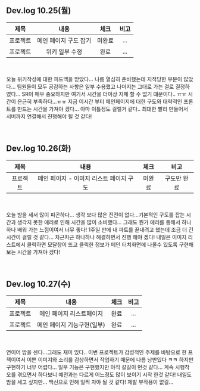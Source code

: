 ## Dev.log 10.25(월)

  |제목|내용|체크|비고|
|:------:|:------:|:------:|:------:|
|프로젝트|메인 페이지 구도 잡기|미완료|...|
|프로젝트|위키 일부 수정|완료|...|

<br />

오늘 위키작성에 대한 피드백을 받았다... 나름 열심히 준비했는데 지적당한 부분이 많았다... 팀원들이 모두 공감하는 사항은 일부 수용했고 나머지는 그대로 가는 걸로 결정하였다... SR이 매우 중요하지만 여기서 시간을 더이상 지체 할 수 없기 떄문이다.. ㅠㅠ 시간이 은근히 부족하다...ㅠㅠ 지금 이시간 부터 메인페이지에 대한 구도와 대략적인 프론트를 만드는 시간을 가져야 겠다... 아마 이틀정도 걸릴거 같다.. 최대한 빨리 만들어서 서버까지 연결해서 진행해야 될 것 같다!

<br />

## Dev.log 10.26(화)

  |제목|내용|체크|비고|
|:------:|:------:|:------:|:------:|
|프로젝트|메인 페이지 - 이미지 리스트 페이지 구도|미완료|구도만 완료|

<br />

오늘 밤을 세서 많이 피곤하다... 생각 보다 많은 진전이 없다...기본적인 구도를 잡는 시간과 생각지 못한 에러로 인해 시간을 많이 소비했다... 그래도 뭔가 에러를 통해서 하나하나 배워 가는 느낌이여서 너무 좋다! 1주일 만에 내 파트를 끝내려고 했는데 조금 더 긴 시간이 걸릴 것 같다... 차근차근 하나하나 해결하면서 진행 해야 겠다! 내일은 이미지 리스트에서 클릭하면 모달창이 뜨고 클릭한 정보가 메인 터치화면에 나올수 있도록 구현해보는 시간을 가져야 겠다!

<br />

## Dev.log 10.27(수)

  |제목|내용|체크|비고|
|:------:|:------:|:------:|:------:|
|프로젝트|메인 페이지 리스트페이지|완료|...|
|프로젝트|메인 페이지 기능구현(일부)|완료|...|

<br />

연이어 밤을 센다...그래도 재미 있다.. 이번 프로젝트가 감성적인 주제를 바탕으로 한 프젝이여서 이쁜 이미지와 소리를 감상하면서 작업하기 때문에 나름 낭만있다 ㅋㅋ 하지만 구현하기 너무 어렵다... 일부 기능은 구현했지만 아직 갈길이 먼것 같다... 계속 시행착오를 겪으면서 하다보니 예전과는 다르게 어느정도 많이 보이기 시작 한것 같다! 내일도 밤을 세고 싶지만... 백신으로 인해 일찍 자야 될 것 같다! 제발 부작용이 없길...

<br />